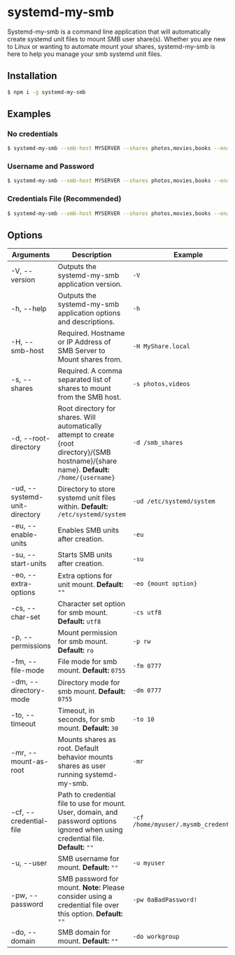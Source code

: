 # systemd-my-smb

Systemd-my-smb is a command line application that will automatically create systemd unit files to mount SMB user share(s). Whether you are new to Linux or wanting to automate mount your shares, systemd-my-smb is here to help you manage your smb systemd unit files.

## Installation
```bash
$ npm i -g systemd-my-smb
```

## Examples
### No credentials
```bash
$ systemd-my-smb --smb-host MYSERVER --shares photos,movies,books --enable-units --start-units
```

### Username and Password
```bash
$ systemd-my-smb --smb-host MYSERVER --shares photos,movies,books --enable-units --start-units --permissions rw --user myuser --password 0ABadPass!
```

### Credentials File (Recommended)
```bash
$ systemd-my-smb --smb-host MYSERVER --shares photos,movies,books --enable-units --start-units --permissions rw --credential-file /home/myuser/.myserver_credentials
```

## Options
<table>
  <thead>
    <tr>
      <th>Arguments</th>
      <th>Description</th>
      <th>Example<t/h>
    </tr>
  </thead>
  <tbody>
    <tr>
      <td>-V, --version</td>
      <td>Outputs the systemd-my-smb application version.</td>
      <td><code>-V</code></td>
    </tr>
    <tr>
      <td>-h, --help</td>
      <td>Outputs the systemd-my-smb application options and descriptions.</td>
      <td><code>-h</code></td>
    </tr>
    <tr>
      <td>-H, --smb-host</td>
      <td>Required. Hostname or IP Address of SMB Server to Mount shares from.</td>
      <td><code>-H MyShare.local</code></td>
    </tr>
    <tr>
      <td>-s, --shares</td>
      <td>Required. A comma separated list of shares to mount from the SMB host.</td>
      <td><code>-s photos,videos</code></td>
    </tr>
    <tr>
      <td>-d, --root-directory</td>
      <td>Root directory for shares. Will automatically attempt to create {root directory}/{SMB hostname}/{share name}. <b>Default:</b> <code>/home/{username}</code></td>
      <td><code>-d /smb_shares</code></td>
    </tr>
    <tr>
      <td>-ud, --systemd-unit-directory</td>
      <td>Directory to store systemd unit files within. <b>Default:</b> <code>/etc/systemd/system</code></td>
      <td><code>-ud /etc/systemd/system</code></td>
    </tr>
    <tr>
      <td>-eu, --enable-units</td>
      <td>Enables SMB units after creation.</td>
      <td><code>-eu</code></td>
    </tr>
    <tr>
      <td>-su, --start-units</td>
      <td>Starts SMB units after creation.</td>
      <td><code>-su</code></td>
    </tr>
    <tr>
      <td>-eo, --extra-options</td>
      <td>Extra options for unit mount. <b>Default:</b> <code>""</code></td>
      <td><code>-eo {mount option}</code></td>
    </tr>
    <tr>
      <td>-cs, --char-set</td>
      <td>Character set option for smb mount. <b>Default:</b> <code>utf8</code></td>
      <td><code>-cs utf8</code></td>
    </tr>
    <tr>
      <td>-p, --permissions</td>
      <td>Mount permission for smb mount. <b>Default:</b> <code>ro</code></td>
      <td><code>-p rw</code></td>
    </tr>
    <tr>
      <td>-fm, --file-mode</td>
      <td>File mode for smb mount. <b>Default:</b> <code>0755</code></td>
      <td><code>-fm 0777</code></td>
    </tr>
    <tr>
      <td>-dm, --directory-mode</td>
      <td>Directory mode for smb mount. <b>Default:</b> <code>0755</code></td>
      <td><code>-dm 0777</code></td>
    </tr>
    <tr>
      <td>-to, --timeout</td>
      <td>Timeout, in seconds, for smb mount. <b>Default:</b> <code>30</code></td>
      <td><code>-to 10</code></td>
    </tr>
    <tr>
      <td>-mr, --mount-as-root</td>
      <td>Mounts shares as root. Default behavior mounts shares as user running systemd-my-smb.
      <td><code>-mr</code></td>
    </tr>
    <tr>
      <td>-cf, --credential-file</td>
      <td>Path to credential file to use for mount. User, domain, and password options ignored when using credential file. <b>Default:</b> <code>""</code>
      <td><code>-cf /home/myuser/.mysmb_credentials</code></td>
    </tr>
    <tr>
      <td>-u, --user</td>
      <td>SMB username for mount. <b>Default:</b> <code>""</code>
      <td><code>-u myuser</code></td>
    </tr>
    <tr>
      <td>-pw, --password</td>
      <td>SMB password for mount. <b>Note:</b> Please consider using a credential file over this option. <b>Default:</b> <code>""</code>
      <td><code>-pw 0aBadPassword!</code></td>
    </tr>
    <tr>
      <td>-do, --domain</td>
      <td>SMB domain for mount. <b>Default:</b> <code>""</code>
      <td><code>-do workgroup</code></td>
    </tr>
  </tbody>
</table>
